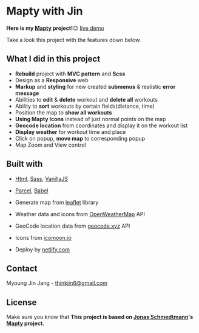 # Mapty with Jin

**Here is my [Mapty](https://mapty-jin.netlify.app) project!**:wink: [live demo](https://mapty-jin.netlify.app)

Take a look this project with the features down below. 


## What I did in this project

- **Rebuild** project with **MVC pattern** and **Scss**
- Design as a **Responsive** web 
- **Markup** and **styling** for new created **submenus** & realistic **error message**
- Abilities to **edit** & **delete** workout and **delete all** workouts
- Ability to **sort** workouts by certain fields(distance, time)
- Position the map to **show all workouts**
- **Using Mapty Icons** instead of just normal points on the map
- **Geocode location** from coordinates and display it on the workout list
- **Display weather** for workout time and place 
- Click on popup, **move map** to corresponding popup
- Map Zoom and View control


## Built with

- [Html](https://html.com/), [Sass](https://sass-lang.com/), [VanillaJS](https://www.javascript.com/)
- [Parcel](https://parceljs.org/), [Babel](https://babeljs.io/)

- Generate map from [leaflet](https://leafletjs.com/) library
- Weather data and icons from [OpenWeatherMap](https://openweathermap.org/) API
- GeoCode location data from [geocode.xyz](https://geocode.xyz/) API
- Icons from [icomoon.io](https://icomoon.io/)
- Deploy by [netlify.com](https://www.netlify.com/)


## Contact

Myoung Jin Jang - [thinkjin6@gmail.com](https://www.google.com/gmail/about/)

## License

Make sure you know that **This project is based on [Jonas Schmedtmann](https://github.com/jonasschmedtmann)'s [Mapty](https://mapty.netlify.app/) project.**
